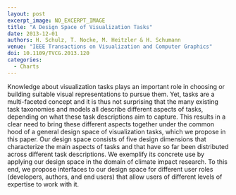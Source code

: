 ```yaml
---
layout: post
excerpt_image: NO_EXCERPT_IMAGE
title: "A Design Space of Visualization Tasks"
date: 2013-12-01
authors: H. Schulz, T. Nocke, M. Heitzler & H. Schumann
venue: "IEEE Transactions on Visualization and Computer Graphics"
doi: 10.1109/TVCG.2013.120
categories:
  - Charts
---
```

Knowledge about visualization tasks plays an important role in choosing or building suitable visual representations to pursue them. Yet, tasks are a multi-faceted concept and it is thus not surprising that the many existing task taxonomies and models all describe different aspects of tasks, depending on what these task descriptions aim to capture. This results in a clear need to bring these different aspects together under the common hood of a general design space of visualization tasks, which we propose in this paper. Our design space consists of five design dimensions that characterize the main aspects of tasks and that have so far been distributed across different task descriptions. We exemplify its concrete use by applying our design space in the domain of climate impact research. To this end, we propose interfaces to our design space for different user roles (developers, authors, and end users) that allow users of different levels of expertise to work with it.
